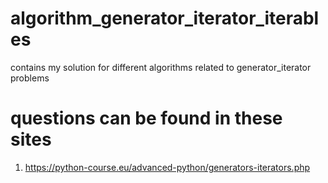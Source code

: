 # algorithm_generator_iterator_iterables
contains my solution for different algorithms related to generator_iterator problems

# questions can be found in these sites
1. https://python-course.eu/advanced-python/generators-iterators.php
